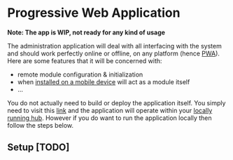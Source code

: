 # Progressive Web Application

**Note: The app is WIP, not ready for any kind of usage**

The administration application will deal with all interfacing with the system and should work perfectly online or offline, on any platform (hence [PWA](https://developers.google.com/web/progressive-web-apps/)). Here are some features that it will be concerned with:
- remote module configuration & initialization
- when [installed on a mobile device](https://developers.google.com/web/updates/2014/11/Support-for-installable-web-apps-with-webapp-manifest-in-chrome-38-for-Android?hl=en) will act as a module itself
- ...

You do not actually need to build or deploy the application itself. You simply need to visit this [link](http://smarthome.surge.sh) and the application will operate within your [locally running hub](https://github.com/Introvertuous/smart_home/tree/master/hub). However if you do want to run the application locally then follow the steps below.

## Setup [TODO]
